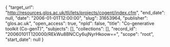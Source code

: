 {
  "target_url": "http://resources.glos.ac.uk/tli/lets/projects/cogent/index.cfm", 
  "end_date": null, 
  "date": "2006-01-01T12:00:00", 
  "slug": 31653964, 
  "publisher": "glos.ac.uk", 
  "open_access": true, 
  "npld": false, 
  "title": "Co-generative toolkit (Co-genT)", 
  "subjects": [], 
  "collections": [], 
  "record_id": "20060101T120000/REkWu8BNCCy6ujNyrHkoow==", 
  "scope": "root", 
  "start_date": null
}

